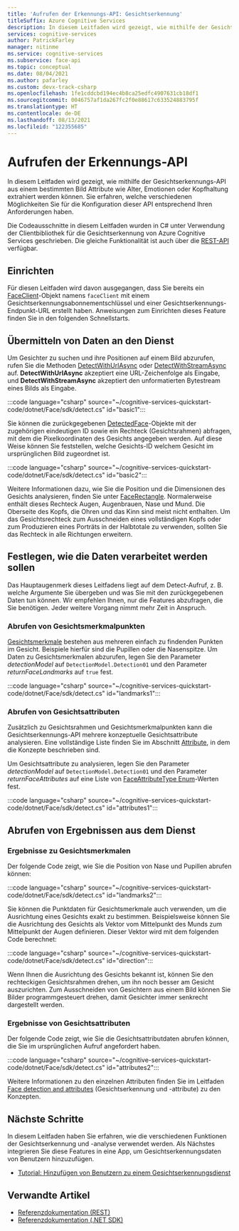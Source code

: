 ```yaml
---
title: 'Aufrufen der Erkennungs-API: Gesichtserkennung'
titleSuffix: Azure Cognitive Services
description: In diesem Leitfaden wird gezeigt, wie mithilfe der Gesichtserkennung aus einem bestimmten Bild Attribute wie Alter, Emotionen oder Kopfhaltung extrahiert werden können.
services: cognitive-services
author: PatrickFarley
manager: nitinme
ms.service: cognitive-services
ms.subservice: face-api
ms.topic: conceptual
ms.date: 08/04/2021
ms.author: pafarley
ms.custom: devx-track-csharp
ms.openlocfilehash: 1fe1cddcbd194ec4b8ca25edfc4907631cb18df1
ms.sourcegitcommit: 0046757af1da267fc2f0e88617c633524883795f
ms.translationtype: HT
ms.contentlocale: de-DE
ms.lasthandoff: 08/13/2021
ms.locfileid: "122355685"
---
```

# <a name="call-the-detect-api"></a>Aufrufen der Erkennungs-API

In diesem Leitfaden wird gezeigt, wie mithilfe der Gesichtserkennungs-API aus einem bestimmten Bild Attribute wie Alter, Emotionen oder Kopfhaltung extrahiert werden können. Sie erfahren, welche verschiedenen Möglichkeiten Sie für die Konfiguration dieser API entsprechend Ihren Anforderungen haben.

Die Codeausschnitte in diesem Leitfaden wurden in C# unter Verwendung der Clientbibliothek für die Gesichtserkennung von Azure Cognitive Services geschrieben. Die gleiche Funktionalität ist auch über die [REST-API](https://westus.dev.cognitive.microsoft.com/docs/services/563879b61984550e40cbbe8d/operations/563879b61984550f30395236) verfügbar.


## <a name="setup"></a>Einrichten

Für diesen Leitfaden wird davon ausgegangen, dass Sie bereits ein [FaceClient](/dotnet/api/microsoft.azure.cognitiveservices.vision.face.faceclient)-Objekt namens `faceClient` mit einem Gesichtserkennungsabonnementschlüssel und einer Gesichtserkennungs-Endpunkt-URL erstellt haben. Anweisungen zum Einrichten dieses Feature finden Sie in den folgenden Schnellstarts.

## <a name="submit-data-to-the-service"></a>Übermitteln von Daten an den Dienst

Um Gesichter zu suchen und ihre Positionen auf einem Bild abzurufen, rufen Sie die Methoden [DetectWithUrlAsync](/dotnet/api/microsoft.azure.cognitiveservices.vision.face.faceoperationsextensions.detectwithurlasync) oder [DetectWithStreamAsync](/dotnet/api/microsoft.azure.cognitiveservices.vision.face.faceoperationsextensions.detectwithstreamasync) auf. **DetectWithUrlAsync** akzeptiert eine URL-Zeichenfolge als Eingabe, und **DetectWithStreamAsync** akzeptiert den unformatierten Bytestream eines Bilds als Eingabe.

:::code language="csharp" source="~/cognitive-services-quickstart-code/dotnet/Face/sdk/detect.cs" id="basic1":::

Sie können die zurückgegebenen [DetectedFace](/dotnet/api/microsoft.azure.cognitiveservices.vision.face.models.detectedface)-Objekte mit der zugehörigen eindeutigen ID sowie ein Rechteck (Gesichtsrahmen) abfragen, mit dem die Pixelkoordinaten des Gesichts angegeben werden. Auf diese Weise können Sie feststellen, welche Gesichts-ID welchem Gesicht im ursprünglichen Bild zugeordnet ist.

:::code language="csharp" source="~/cognitive-services-quickstart-code/dotnet/Face/sdk/detect.cs" id="basic2":::

Weitere Informationen dazu, wie Sie die Position und die Dimensionen des Gesichts analysieren, finden Sie unter [FaceRectangle](/dotnet/api/microsoft.azure.cognitiveservices.vision.face.models.facerectangle). Normalerweise enthält dieses Rechteck Augen, Augenbrauen, Nase und Mund. Die Oberseite des Kopfs, die Ohren und das Kinn sind meist nicht enthalten. Um das Gesichtsrechteck zum Ausschneiden eines vollständigen Kopfs oder zum Produzieren eines Porträts in der Halbtotale zu verwenden, sollten Sie das Rechteck in alle Richtungen erweitern.

## <a name="determine-how-to-process-the-data"></a>Festlegen, wie die Daten verarbeitet werden sollen

Das Hauptaugenmerk dieses Leitfadens liegt auf dem Detect-Aufruf, z. B. welche Argumente Sie übergeben und was Sie mit den zurückgegebenen Daten tun können. Wir empfehlen Ihnen, nur die Features abzufragen, die Sie benötigen. Jeder weitere Vorgang nimmt mehr Zeit in Anspruch.

### <a name="get-face-landmarks"></a>Abrufen von Gesichtsmerkmalpunkten

[Gesichtsmerkmale](../concepts/face-detection.md#face-landmarks) bestehen aus mehreren einfach zu findenden Punkten im Gesicht. Beispiele hierfür sind die Pupillen oder die Nasenspitze. Um Daten zu Gesichtsmerkmalen abzurufen, legen Sie den Parameter _detectionModel_ auf `DetectionModel.Detection01` und den Parameter _returnFaceLandmarks_ auf `true` fest.

:::code language="csharp" source="~/cognitive-services-quickstart-code/dotnet/Face/sdk/detect.cs" id="landmarks1":::

### <a name="get-face-attributes"></a>Abrufen von Gesichtsattributen

Zusätzlich zu Gesichtsrahmen und Gesichtsmerkmalpunkten kann die Gesichtserkennungs-API mehrere konzeptuelle Gesichtsattribute analysieren. Eine vollständige Liste finden Sie im Abschnitt [Attribute](../concepts/face-detection.md#attributes), in dem die Konzepte beschrieben sind.

Um Gesichtsattribute zu analysieren, legen Sie den Parameter _detectionModel_ auf `DetectionModel.Detection01` und den Parameter _returnFaceAttributes_ auf eine Liste von [FaceAttributeType Enum](/dotnet/api/microsoft.azure.cognitiveservices.vision.face.models.faceattributetype)-Werten fest.

:::code language="csharp" source="~/cognitive-services-quickstart-code/dotnet/Face/sdk/detect.cs" id="attributes1":::


## <a name="get-results-from-the-service"></a>Abrufen von Ergebnissen aus dem Dienst

### <a name="face-landmark-results"></a>Ergebnisse zu Gesichtsmerkmalen

Der folgende Code zeigt, wie Sie die Position von Nase und Pupillen abrufen können:

:::code language="csharp" source="~/cognitive-services-quickstart-code/dotnet/Face/sdk/detect.cs" id="landmarks2":::

Sie können die Punktdaten für Gesichtsmerkmale auch verwenden, um die Ausrichtung eines Gesichts exakt zu bestimmen. Beispielsweise können Sie die Ausrichtung des Gesichts als Vektor vom Mittelpunkt des Munds zum Mittelpunkt der Augen definieren. Dieser Vektor wird mit dem folgenden Code berechnet:

:::code language="csharp" source="~/cognitive-services-quickstart-code/dotnet/Face/sdk/detect.cs" id="direction":::

Wenn Ihnen die Ausrichtung des Gesichts bekannt ist, können Sie den rechteckigen Gesichtsrahmen drehen, um ihn noch besser am Gesicht auszurichten. Zum Ausschneiden von Gesichtern aus einem Bild können Sie Bilder programmgesteuert drehen, damit Gesichter immer senkrecht dargestellt werden.


### <a name="face-attribute-results"></a>Ergebnisse von Gesichtsattributen

Der folgende Code zeigt, wie Sie die Gesichtsattributdaten abrufen können, die Sie im ursprünglichen Aufruf angefordert haben.

:::code language="csharp" source="~/cognitive-services-quickstart-code/dotnet/Face/sdk/detect.cs" id="attributes2":::

Weitere Informationen zu den einzelnen Attributen finden Sie im Leitfaden [Face detection and attributes](../concepts/face-detection.md) (Gesichtserkennung und -attribute) zu den Konzepten.

## <a name="next-steps"></a>Nächste Schritte

In diesem Leitfaden haben Sie erfahren, wie die verschiedenen Funktionen der Gesichtserkennung und -analyse verwendet werden. Als Nächstes integrieren Sie diese Features in eine App, um Gesichtserkennungsdaten von Benutzern hinzuzufügen.

- [Tutorial: Hinzufügen von Benutzern zu einem Gesichtserkennungsdienst](../enrollment-overview.md)

## <a name="related-articles"></a>Verwandte Artikel

- [Referenzdokumentation (REST)](https://westus.dev.cognitive.microsoft.com/docs/services/563879b61984550e40cbbe8d/operations/563879b61984550f30395236)
- [Referenzdokumentation (.NET SDK)](/dotnet/api/overview/azure/cognitiveservices/face-readme)
